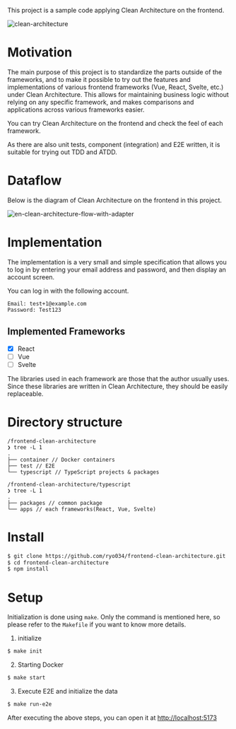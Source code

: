 This project is a sample code applying Clean Architecture on the frontend.

![clean-architecture](https://github.com/ryo034/ddd-clean-architecture/assets/55078625/c3edfc10-6b03-4708-aa6a-000025d80aab)

# Motivation
The main purpose of this project is to standardize the parts outside of the frameworks, and to make it possible to try out the features and implementations of various frontend frameworks (Vue, React, Svelte, etc.) under Clean Architecture. This allows for maintaining business logic without relying on any specific framework, and makes comparisons and applications across various frameworks easier.

You can try Clean Architecture on the frontend and check the feel of each framework.

As there are also unit tests, component (integration) and E2E written, it is suitable for trying out TDD and ATDD.

# Dataflow
Below is the diagram of Clean Architecture on the frontend in this project.

![en-clean-architecture-flow-with-adapter](https://github.com/ryo034/ddd-clean-architecture/assets/55078625/2758bab5-9fef-4d94-94a0-c746bd446a47)

# Implementation
The implementation is a very small and simple specification that allows you to log in by entering your email address and password, and then display an account screen.

You can log in with the following account.

```text
Email: test+1@example.com
Password: Test123
```

## Implemented Frameworks
- [x] React
- [ ] Vue
- [ ] Svelte

The libraries used in each framework are those that the author usually uses.
Since these libraries are written in Clean Architecture, they should be easily replaceable.

# Directory structure
```text
/frontend-clean-architecture
❯ tree -L 1
.
├── container // Docker containers
├── test // E2E
└── typescript // TypeScript projects & packages
```
```text
/frontend-clean-architecture/typescript
❯ tree -L 1
.
├── packages // common package
└── apps // each frameworks(React, Vue, Svelte)
```

# Install
```bash
$ git clone https://github.com/ryo034/frontend-clean-architecture.git
$ cd frontend-clean-architecture
$ npm install
```

# Setup
Initialization is done using `make`. Only the command is mentioned here, so please refer to the `Makefile` if you want to know more details.

1. initialize
```bash
$ make init
```

2. Starting Docker
```bash
$ make start
```

3. Execute E2E and initialize the data
```bash
$ make run-e2e
```

After executing the above steps, you can open it at [http://localhost:5173](http://localhost:5173)
